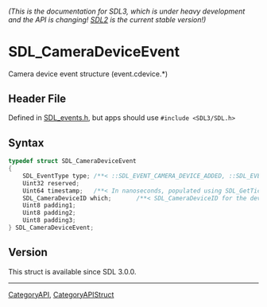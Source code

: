 ###### (This is the documentation for SDL3, which is under heavy development and the API is changing! [SDL2](https://wiki.libsdl.org/SDL2/) is the current stable version!)
# SDL_CameraDeviceEvent

Camera device event structure (event.cdevice.*)

## Header File

Defined in [SDL_events.h](https://github.com/libsdl-org/SDL/blob/main/include/SDL3/SDL_events.h), but apps should use `#include <SDL3/SDL.h>`

## Syntax

```c
typedef struct SDL_CameraDeviceEvent
{
    SDL_EventType type; /**< ::SDL_EVENT_CAMERA_DEVICE_ADDED, ::SDL_EVENT_CAMERA_DEVICE_REMOVED, ::SDL_EVENT_CAMERA_DEVICE_APPROVED, ::SDL_EVENT_CAMERA_DEVICE_DENIED */
    Uint32 reserved;
    Uint64 timestamp;   /**< In nanoseconds, populated using SDL_GetTicksNS() */
    SDL_CameraDeviceID which;       /**< SDL_CameraDeviceID for the device being added or removed or changing */
    Uint8 padding1;
    Uint8 padding2;
    Uint8 padding3;
} SDL_CameraDeviceEvent;
```

## Version

This struct is available since SDL 3.0.0.

----
[CategoryAPI](CategoryAPI), [CategoryAPIStruct](CategoryAPIStruct)

